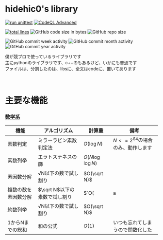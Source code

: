 # hidehic0's library

[![run unittest](https://github.com/hidehic0/library/actions/workflows/unittest.yml/badge.svg?branch=main)](https://github.com/hidehic0/library/actions/workflows/unittest.yml)
[![CodeQL Advanced](https://github.com/hidehic0/library/actions/workflows/codeql.yml/badge.svg)](https://github.com/hidehic0/library/actions/workflows/codeql.yml)
</br>

[![total lines](https://tokei.rs/b1/github/hidehic0/library)](https://github.com/XAMPPRocky/tokei)
![GitHub code size in bytes](https://img.shields.io/github/languages/code-size/hidehic0/library)
![GitHub repo size](https://img.shields.io/github/repo-size/hidehic0/library)

![GitHub commit week activity](https://img.shields.io/github/commit-activity/w/hidehic0/library)
![GitHub commit month activity](https://img.shields.io/github/commit-activity/m/hidehic0/library)
![GitHub commit year activity](https://img.shields.io/github/commit-activity/y/hidehic0/library)

僕が競プロで使っているライブラリです</br>
主にpythonのライブラリです、c++のもあるけど、いかにも普通です</br>
ファイルは、分割したのは、libsに、全文はcodeに、置いてあります</br>
</br></br>

# 主要な機能

### [数学系](libs/math_func.py)
|機能|アルゴリズム|計算量|備考|
|--|--|--|--|
|素数判定|ミラーラビン素数判定法|$`O(\log N)`$|$`N <= 2^64`$の場合のみ、動作します|
|素数列挙|エラトステネスの篩|$`O(N \log \log N)`$||
|素因数分解|√N以下の数で試し割り|$`O(\sqrt N)`$||
|複数の数を素因数分解|$`\sqrt N`$以下の素数で試し割り|$`O(|a|(\sqrt max(a) \log \log \sqrt max(a)))`$||
|約数列挙|√N以下の数で試し割り|$`O(\sqrt N)`$||
|1からNまでの総和|和の公式|$`O(1)`$|いつも忘れてしまうので関数化した|

